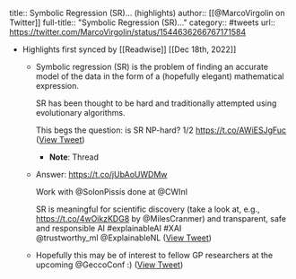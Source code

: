 title:: Symbolic Regression (SR)... (highlights)
author:: [[@MarcoVirgolin on Twitter]]
full-title:: "Symbolic Regression (SR)..."
category:: #tweets
url:: https://twitter.com/MarcoVirgolin/status/1544636266767171584

- Highlights first synced by [[Readwise]] [[Dec 18th, 2022]]
	- Symbolic regression (SR) is the problem of finding an accurate model of the data in the form of a (hopefully elegant) mathematical expression.
	  
	  SR has been thought to be hard and traditionally attempted using evolutionary algorithms.
	  
	  This begs the question: is SR NP-hard? 
	  1/2 https://t.co/AWiESJgFuc ([View Tweet](https://twitter.com/MarcoVirgolin/status/1544636266767171584))
		- **Note**: Thread
	- Answer:
	  https://t.co/jUbAoUWDMw
	  
	  Work with @SolonPissis done at @CWInl 
	  
	  SR is meaningful for scientific discovery (take a look at, e.g., https://t.co/4wOikzKDG8 by @MilesCranmer) and transparent, safe and responsible AI #explainableAI #XAI  
	  @trustworthy_ml @ExplainableNL ([View Tweet](https://twitter.com/MarcoVirgolin/status/1544636269338189824))
	- Hopefully this may be of interest to fellow GP researchers at the upcoming @GeccoConf :) ([View Tweet](https://twitter.com/MarcoVirgolin/status/1544636895539462147))